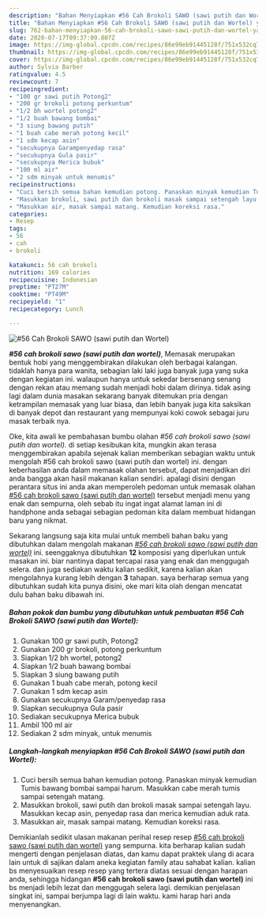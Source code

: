 ```yaml
---
description: "Bahan Menyiapkan #56 Cah Brokoli SAWO (sawi putih dan Wortel) yang Sempurna"
title: "Bahan Menyiapkan #56 Cah Brokoli SAWO (sawi putih dan Wortel) yang Sempurna"
slug: 762-bahan-menyiapkan-56-cah-brokoli-sawo-sawi-putih-dan-wortel-yang-sempurna
date: 2020-07-17T09:37:09.807Z
image: https://img-global.cpcdn.com/recipes/86e99eb91445128f/751x532cq70/56-cah-brokoli-sawo-sawi-putih-dan-wortel-foto-resep-utama.jpg
thumbnail: https://img-global.cpcdn.com/recipes/86e99eb91445128f/751x532cq70/56-cah-brokoli-sawo-sawi-putih-dan-wortel-foto-resep-utama.jpg
cover: https://img-global.cpcdn.com/recipes/86e99eb91445128f/751x532cq70/56-cah-brokoli-sawo-sawi-putih-dan-wortel-foto-resep-utama.jpg
author: Sylvia Barber
ratingvalue: 4.5
reviewcount: 7
recipeingredient:
- "100 gr sawi putih Potong2"
- "200 gr brokoli potong perkuntum"
- "1/2 bh wortel potong2"
- "1/2 buah bawang bombai"
- "3 siung bawang putih"
- "1 buah cabe merah potong kecil"
- "1 sdm kecap asin"
- "secukupnya Garampenyedap rasa"
- "secukupnya Gula pasir"
- "secukupnya Merica bubuk"
- "100 ml air"
- "2 sdm minyak untuk menumis"
recipeinstructions:
- "Cuci bersih semua bahan kemudian potong. Panaskan minyak kemudian Tumis bawang bombai sampai harum. Masukkan cabe merah tumis sampai setengah matang."
- "Masukkan brokoli, sawi putih dan brokoli masak sampai setengah layu. Masukkan kecap asin, penyedap rasa dan merica kemudian aduk rata."
- "Masukkan air, masak sampai matang. Kemudian koreksi rasa."
categories:
- Resep
tags:
- 56
- cah
- brokoli

katakunci: 56 cah brokoli 
nutrition: 169 calories
recipecuisine: Indonesian
preptime: "PT27M"
cooktime: "PT49M"
recipeyield: "1"
recipecategory: Lunch

---
```



![#56 Cah Brokoli SAWO (sawi putih dan Wortel)](https://img-global.cpcdn.com/recipes/86e99eb91445128f/751x532cq70/56-cah-brokoli-sawo-sawi-putih-dan-wortel-foto-resep-utama.jpg)

<b><i>#56 cah brokoli sawo (sawi putih dan wortel)</i></b>, Memasak merupakan bentuk hobi yang menggembirakan dilakukan oleh berbagai kalangan. tidaklah hanya para wanita, sebagian laki laki juga banyak juga yang suka dengan kegiatan ini. walaupun hanya untuk sekedar bersenang senang dengan rekan atau memang sudah menjadi hobi dalam dirinya. tidak asing lagi dalam dunia masakan sekarang banyak ditemukan pria dengan ketrampilan memasak yang luar biasa, dan lebih banyak juga kita saksikan di banyak depot dan restaurant yang mempunyai koki cowok sebagai juru masak terbaik nya.



Oke, kita awali ke pembahasan bumbu olahan <i>#56 cah brokoli sawo (sawi putih dan wortel)</i>. di setiap kesibukan kita, mungkin akan terasa menggembirakan apabila sejenak kalian memberikan sebagian waktu untuk mengolah #56 cah brokoli sawo (sawi putih dan wortel) ini. dengan keberhasilan anda dalam memasak olahan tersebut, dapat menjadikan diri anda bangga akan hasil makanan kalian sendiri. apalagi disini dengan perantara situs ini anda akan memperoleh pedoman untuk memasak olahan <u>#56 cah brokoli sawo (sawi putih dan wortel)</u> tersebut menjadi menu yang enak dan sempurna, oleh sebab itu ingat ingat alamat laman ini di handphone anda sebagai sebagian pedoman kita dalam membuat hidangan baru yang nikmat.


Sekarang langsung saja kita mulai untuk membeli bahan baku yang dibutuhkan dalam mengolah makanan <u><i>#56 cah brokoli sawo (sawi putih dan wortel)</i></u> ini. seenggaknya dibutuhkan <b>12</b> komposisi yang diperlukan untuk masakan ini. biar nantinya dapat tercapai rasa yang enak dan menggugah selera. dan juga sediakan waktu kalian sedikit, karena kalian akan mengolahnya kurang lebih dengan <b>3</b> tahapan. saya berharap semua yang dibutuhkan sudah kita punya disini, oke mari kita olah dengan mencatat dulu bahan baku dibawah ini.

<!--inarticleads1-->

##### Bahan pokok dan bumbu yang dibutuhkan untuk pembuatan #56 Cah Brokoli SAWO (sawi putih dan Wortel):

1. Gunakan 100 gr sawi putih, Potong2
1. Gunakan 200 gr brokoli, potong perkuntum
1. Siapkan 1/2 bh wortel, potong2
1. Siapkan 1/2 buah bawang bombai
1. Siapkan 3 siung bawang putih
1. Gunakan 1 buah cabe merah, potong kecil
1. Gunakan 1 sdm kecap asin
1. Gunakan secukupnya Garam/penyedap rasa
1. Siapkan secukupnya Gula pasir
1. Sediakan secukupnya Merica bubuk
1. Ambil 100 ml air
1. Sediakan 2 sdm minyak, untuk menumis




<!--inarticleads2-->

##### Langkah-langkah menyiapkan #56 Cah Brokoli SAWO (sawi putih dan Wortel):

1. Cuci bersih semua bahan kemudian potong. Panaskan minyak kemudian Tumis bawang bombai sampai harum. Masukkan cabe merah tumis sampai setengah matang.
1. Masukkan brokoli, sawi putih dan brokoli masak sampai setengah layu. Masukkan kecap asin, penyedap rasa dan merica kemudian aduk rata.
1. Masukkan air, masak sampai matang. Kemudian koreksi rasa.




Demikianlah sedikit ulasan makanan perihal resep resep <u>#56 cah brokoli sawo (sawi putih dan wortel)</u> yang sempurna. kita berharap kalian sudah mengerti dengan penjelasan diatas, dan kamu dapat praktek ulang di acara lain untuk di sajikan dalam aneka kegiatan family atau sahabat kalian. kalian bs menyesuaikan resep resep yang tertera diatas sesuai dengan harapan anda, sehingga hidangan <b>#56 cah brokoli sawo (sawi putih dan wortel)</b> ini bs menjadi lebih lezat dan menggugah selera lagi. demikian penjelasan singkat ini, sampai berjumpa lagi di lain waktu. kami harap hari anda menyenangkan.
